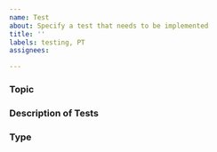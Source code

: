 ```yaml
---
name: Test
about: Specify a test that needs to be implemented
title: ''
labels: testing, PT
assignees:

---
```


<!---
Use this issue template for proposing additional tests or enhancements to existing tests.

Before opening a new issue, please verify the issue you're about to submit isn't a duplicate.
--->

### Topic

<!-- To which area (e.g., module, class, function) do the tests relate? -->

### Description of Tests

<!-- What is the behaviour that needs additional testing?  If you can, include a description of the initial state and the expected results of any suggested tests. -->

### Type

<!-- Which type or types of test (e.g., unit, integration system) do you think will address this need?-->
